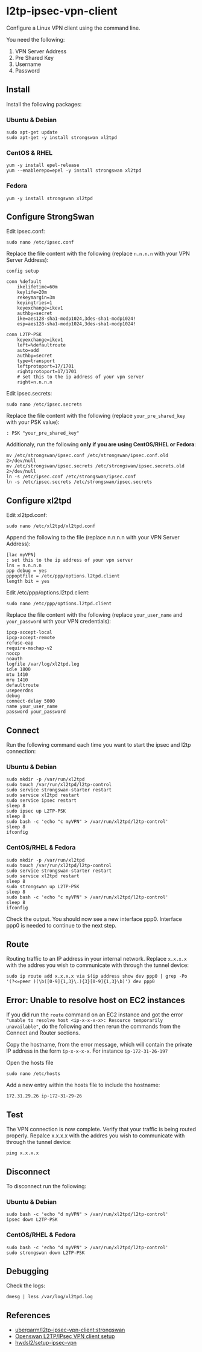 # l2tp-ipsec-vpn-client

Configure a Linux VPN client using the command line.

You need the following:

1. VPN Server Address
2. Pre Shared Key
3. Username
4. Password

## Install

Install the following packages:

### Ubuntu & Debian

    sudo apt-get update
    sudo apt-get -y install strongswan xl2tpd

### CentOS & RHEL

    yum -y install epel-release
    yum --enablerepo=epel -y install strongswan xl2tpd

### Fedora

    yum -y install strongswan xl2tpd

## Configure StrongSwan

Edit ipsec.conf:

    sudo nano /etc/ipsec.conf

Replace the file content with the following (replace `n.n.n.n` with your VPN Server Address):

    config setup

    conn %default
        ikelifetime=60m
        keylife=20m
        rekeymargin=3m
        keyingtries=1
        keyexchange=ikev1
        authby=secret
        ike=aes128-sha1-modp1024,3des-sha1-modp1024!
        esp=aes128-sha1-modp1024,3des-sha1-modp1024!

    conn L2TP-PSK
        keyexchange=ikev1
        left=%defaultroute
        auto=add
        authby=secret
        type=transport
        leftprotoport=17/1701
        rightprotoport=17/1701
        # set this to the ip address of your vpn server
        right=n.n.n.n

Edit ipsec.secrets:

    sudo nano /etc/ipsec.secrets

Replace the file content with the following (replace `your_pre_shared_key` with your PSK value):

    : PSK "your_pre_shared_key"

Additionaly, run the following **only if you are using CentOS/RHEL or Fedora**:

    mv /etc/strongswan/ipsec.conf /etc/strongswan/ipsec.conf.old 2>/dev/null
    mv /etc/strongswan/ipsec.secrets /etc/strongswan/ipsec.secrets.old 2>/dev/null
    ln -s /etc/ipsec.conf /etc/strongswan/ipsec.conf
    ln -s /etc/ipsec.secrets /etc/strongswan/ipsec.secrets

## Configure xl2tpd

Edit xl2tpd.conf:

    sudo nano /etc/xl2tpd/xl2tpd.conf

Append the following to the file (replace n.n.n.n with your VPN Server Address):

    [lac myVPN]
    ; set this to the ip address of your vpn server
    lns = n.n.n.n
    ppp debug = yes
    pppoptfile = /etc/ppp/options.l2tpd.client
    length bit = yes

Edit /etc/ppp/options.l2tpd.client:

    sudo nano /etc/ppp/options.l2tpd.client

Replace the file content with the following (replace `your_user_name` and `your_password` with your VPN credentials):

    ipcp-accept-local
    ipcp-accept-remote
    refuse-eap
    require-mschap-v2
    noccp
    noauth
    logfile /var/log/xl2tpd.log
    idle 1800
    mtu 1410
    mru 1410
    defaultroute
    usepeerdns
    debug
    connect-delay 5000
    name your_user_name
    password your_password

## Connect

Run the following command each time you want to start the ipsec and l2tp connection:

### Ubuntu & Debian
    sudo mkdir -p /var/run/xl2tpd
    sudo touch /var/run/xl2tpd/l2tp-control
    sudo service strongswan-starter restart
    sudo service xl2tpd restart
    sudo service ipsec restart
    sleep 8
    sudo ipsec up L2TP-PSK
    sleep 8
    sudo bash -c 'echo "c myVPN" > /var/run/xl2tpd/l2tp-control'
    sleep 8
    ifconfig

### CentOS/RHEL & Fedora
    sudo mkdir -p /var/run/xl2tpd
    sudo touch /var/run/xl2tpd/l2tp-control
    sudo service strongswan-starter restart
    sudo service xl2tpd restart
    sleep 8
    sudo strongswan up L2TP-PSK
    sleep 8
    sudo bash -c 'echo "c myVPN" > /var/run/xl2tpd/l2tp-control'
    sleep 8
    ifconfig

Check the output. You should now see a new interface ppp0. Interface ppp0 is needed to continue to the next step.

## Route

Routing traffic to an IP address in your internal network. Replace `x.x.x.x` with the addres you wish to communicate with through the tunnel device:

    sudo ip route add x.x.x.x via $(ip address show dev ppp0 | grep -Po '(?<=peer )(\b([0-9]{1,3}\.){3}[0-9]{1,3}\b)') dev ppp0

## Error: Unable to resolve host on EC2 instances

If you did run the `route` command on an EC2 instance and got the error `"unable to resolve host <ip-x-x-x-x>: Resource temporarily unavailable"`, do the following and then rerun the commands from the Connect and Router sections.

Copy the hostname, from the error message, which will contain the private IP address in the form `ip-x-x-x-x`. For instance `ip-172-31-26-197`

Open the hosts file

    sudo nano /etc/hosts

Add a new entry within the hosts file to include the hostname:

    172.31.29.26 ip-172-31-29-26

## Test

The VPN connection is now complete. Verify that your traffic is being routed properly. Repalce x.x.x.x with the addres you wish to communicate with through the tunnel device:

    ping x.x.x.x

## Disconnect

To disconnect run the following:

### Ubuntu & Debian

    sudo bash -c 'echo "d myVPN" > /var/run/xl2tpd/l2tp-control'
    ipsec down L2TP-PSK

### CentOS/RHEL & Fedora

    sudo bash -c 'echo "d myVPN" > /var/run/xl2tpd/l2tp-control'
    sudo strongswan down L2TP-PSK

## Debugging

Check the logs:

    dmesg | less /var/log/xl2tpd.log

## References

- [ubergarm/l2tp-ipsec-vpn-client:strongswan](https://github.com/ubergarm/l2tp-ipsec-vpn-client/tree/strongswan)
- [Openswan L2TP/IPsec VPN client setup](https://wiki.archlinux.org/index.php/Openswan_L2TP/IPsec_VPN_client_setup)
- [hwdsl2/setup-ipsec-vpn](https://github.com/hwdsl2/setup-ipsec-vpn/blob/master/docs/clients.md#configure-linux-vpn-clients-using-the-command-line)
